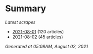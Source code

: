 # Summary
*Latest scrapes*
* [2021-08-01](https://github.com/nuuuwan/news_lk/blob/data/news_lk.2021-08-01.json) (120 articles)
* [2021-08-02](https://github.com/nuuuwan/news_lk/blob/data/news_lk.2021-08-02.json) (45 articles)

*Generated at 05:08AM, August 02, 2021*